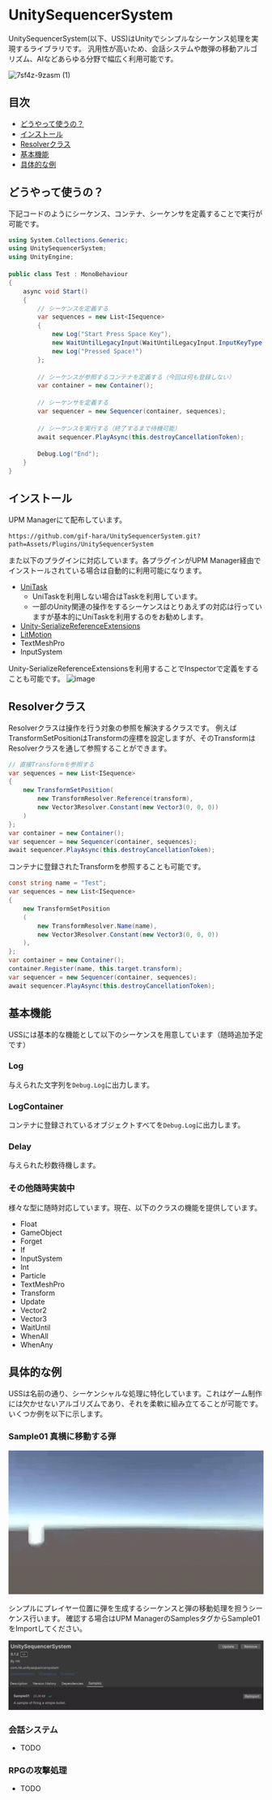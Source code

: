 # UnitySequencerSystem
UnitySequencerSystem(以下、USS)はUnityでシンプルなシーケンス処理を実現するライブラリです。
汎用性が高いため、会話システムや敵弾の移動アルゴリズム、AIなどあらゆる分野で幅広く利用可能です。

![7sf4z-9zasm (1)](https://github.com/gif-hara/UnitySequencerSystem/assets/5396546/f9dca682-43f8-42eb-a349-a6c4c0e4970a)

## 目次
- [どうやって使うの？](#どうやって使うの)
- [インストール](#インストール)
- [Resolverクラス](#resolverクラス)
- [基本機能](#基本機能)
- [具体的な例](#具体的な例)


## どうやって使うの？
下記コードのようにシーケンス、コンテナ、シーケンサを定義することで実行が可能です。
```csharp
using System.Collections.Generic;
using UnitySequencerSystem;
using UnityEngine;

public class Test : MonoBehaviour
{
    async void Start()
    {
        // シーケンスを定義する
        var sequences = new List<ISequence>
        {
            new Log("Start Press Space Key"),
            new WaitUntilLegacyInput(WaitUntilLegacyInput.InputKeyType.Down, KeyCode.Space),
            new Log("Pressed Space!")
        };
    
        // シーケンスが参照するコンテナを定義する（今回は何も登録しない）
        var container = new Container();
    
        // シーケンサを定義する
        var sequencer = new Sequencer(container, sequences);
    
        // シーケンスを実行する（終了するまで待機可能）
        await sequencer.PlayAsync(this.destroyCancellationToken);
    
        Debug.Log("End");
    }
}
```

## インストール
UPM Managerにて配布しています。
```
https://github.com/gif-hara/UnitySequencerSystem.git?path=Assets/Plugins/UnitySequencerSystem
```
また以下のプラグインに対応しています。各プラグインがUPM Manager経由でインストールされている場合は自動的に利用可能になります。
- [UniTask](https://github.com/Cysharp/UniTask)
  - UniTaskを利用しない場合はTaskを利用しています。
  - 一部のUnity関連の操作をするシーケンスはとりあえずの対応は行っていますが基本的にUniTaskを利用するのをお勧めします。
- [Unity-SerializeReferenceExtensions](https://github.com/mackysoft/Unity-SerializeReferenceExtensions)
- [LitMotion](https://github.com/AnnulusGames/LitMotion)
- TextMeshPro
- InputSystem

Unity-SerializeReferenceExtensionsを利用することでInspectorで定義をすることも可能です。
![image](https://github.com/gif-hara/UnitySequencerSystem/assets/5396546/95fdff5c-db2c-493f-ad1d-094997f2f57d)

## Resolverクラス
Resolverクラスは操作を行う対象の参照を解決するクラスです。
例えばTransformSetPositionはTransformの座標を設定しますが、そのTransformはResolverクラスを通して参照することができます。
```csharp
// 直接Transformを参照する
var sequences = new List<ISequence>
{
    new TransformSetPosition(
        new TransformResolver.Reference(transform),
        new Vector3Resolver.Constant(new Vector3(0, 0, 0))
    )
};
var container = new Container();
var sequencer = new Sequencer(container, sequences);
await sequencer.PlayAsync(this.destroyCancellationToken);
```
コンテナに登録されたTransformを参照することも可能です。
```csharp
const string name = "Test";
var sequences = new List<ISequence>
{
    new TransformSetPosition
    (
        new TransformResolver.Name(name),
        new Vector3Resolver.Constant(new Vector3(0, 0, 0))
    ),
};
var container = new Container();
container.Register(name, this.target.transform);
var sequencer = new Sequencer(container, sequences);
await sequencer.PlayAsync(this.destroyCancellationToken);
```

## 基本機能
USSには基本的な機能として以下のシーケンスを用意しています（随時追加予定です）

### Log
与えられた文字列を`Debug.Log`に出力します。

### LogContainer
コンテナに登録されているオブジェクトすべてを`Debug.Log`に出力します。

### Delay
与えられた秒数待機します。

### その他随時実装中
様々な型に随時対応しています。現在、以下のクラスの機能を提供しています。
- Float
- GameObject
- Forget
- If
- InputSystem
- Int
- Particle
- TextMeshPro
- Transform
- Update
- Vector2
- Vector3
- WaitUntil
- WhenAll
- WhenAny


## 具体的な例
USSは名前の通り、シーケンシャルな処理に特化しています。これはゲーム制作には欠かせないアルゴリズムであり、それを柔軟に組み立てることが可能です。いくつか例を以下に示します。

### Sample01 真横に移動する弾
![Sample01](./img/Sample01.gif)

シンプルにプレイヤー位置に弾を生成するシーケンスと弾の移動処理を担うシーケンス行います。
確認する場合はUPM ManagerのSamplesタグからSample01をImportしてください。

![Sample01 UPM](./img/Sample01_UPM.png)

### 会話システム
- TODO

### RPGの攻撃処理
- TODO
  
